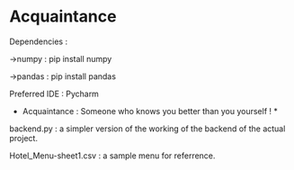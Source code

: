 # Acquaintance

Dependencies : 

->numpy : pip install numpy

->pandas : pip install pandas

Preferred IDE : Pycharm 

* Acquaintance : Someone who knows you better than you yourself ! *

backend.py : a simpler version of the working of the backend of the actual project.

Hotel_Menu-sheet1.csv : a sample menu for referrence. 
